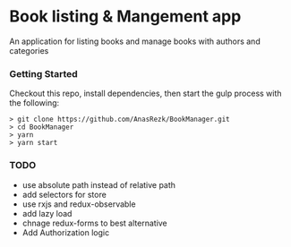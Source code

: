 # Book listing & Mangement app

An application for listing books and manage books with authors and categories

### Getting Started

Checkout this repo, install dependencies, then start the gulp process with the following:

```
> git clone https://github.com/AnasRezk/BookManager.git
> cd BookManager
> yarn
> yarn start
```

### TODO
- use absolute path instead of relative path
- add selectors for store
- use rxjs and redux-observable
- add lazy load
- chnage redux-forms to best alternative
- Add Authorization logic
